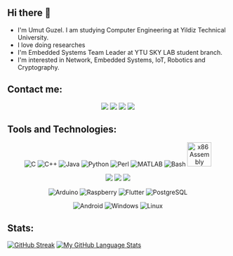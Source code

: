 ## Hi there 👋

* I'm Umut Guzel. I am studying Computer Engineering at Yildiz Technical University. 
* I love doing researches
* I'm Embedded Systems Team Leader at YTU SKY LAB student branch.
* I'm interested in Network, Embedded Systems, IoT, Robotics and Cryptography.

## Contact me:
<p align="center">
<a href="https://www.linkedin.com/in/umutgzl/">
<img src="https://img.shields.io/badge/linkedin-%230077B5.svg?&style=for-the-badge&logo=linkedin&logoColor=white"></a>
<a href="mailto:umutguzel.ug@gmail.com">
<img src="https://img.shields.io/badge/Gmail-%234E34A7.svg?&style=for-the-badge&logo=google&logoColor=white"></a>
<a href="https://www.instagram.com/umutgzl.ug/">
<img src="https://img.shields.io/badge/Instagram-E4405F?style=for-the-badge&logo=instagram&logoColor=white"></a>
<a href="https://twitter.com/UmutGzel_ug">
<img src="https://img.shields.io/badge/Twitter-1DA1F2?style=for-the-badge&logo=twitter&logoColor=white"></a>
</p>

## Tools and Technologies:

<p align="center">
<img src="https://img.icons8.com/color/48/000000/c-programming.png" title="C" />
<img src="https://img.icons8.com/color/48/000000/c-plus-plus-logo.png" title="C++" />
<img src="https://img.icons8.com/color/48/000000/java-coffee-cup-logo--v1.png" title="Java" />
<img src="https://img.icons8.com/color/48/000000/python--v1.png" title="Python"/>
<img src="https://img.icons8.com/color/48/000000/perl.png" title="Perl" />
<img src="https://img.icons8.com/fluency/48/000000/matlab.png" title="MATLAB"/>
<img src="https://img.icons8.com/color/48/000000/bash.png" title="Bash"/>
<img src="https://user-images.githubusercontent.com/5421823/62779159-4cf76880-baaa-11e9-8318-e20a1aaa913a.png" size=55 width=55 title="x86 Assembly"/>
</p>

<p align="center">
<img src="https://img.icons8.com/color/48/000000/html-5--v1.png"/>
<img src="https://img.icons8.com/color/48/000000/css3.png"/>
<img src="https://img.icons8.com/color/48/000000/javascript--v1.png"/>
</p>

<p align="center">
<img src="https://img.icons8.com/color/48/000000/arduino.png" title="Arduino"/>
<img src="https://img.icons8.com/color/48/000000/raspberry-pi.png" title="Raspberry"/>
<img src="https://img.icons8.com/color/48/000000/flutter.png" title="Flutter"/>
<img src="https://img.icons8.com/color/48/000000/postgreesql.png" title="PostgreSQL"/>
</p>

<p align="center">
<img src="https://img.icons8.com/color/48/000000/android-os.png" title="Android"/>
<img src="https://img.icons8.com/color/48/000000/windows-10.png" title="Windows"/>
<img src="https://img.icons8.com/color/48/000000/linux--v1.png" title="Linux"/>
</p>

## Stats:
[![GitHub Streak](http://github-readme-streak-stats.herokuapp.com?user=UmutGzl&theme=dark&background=000000)](https://git.io/streak-stats)
[![My GitHub Language Stats](https://github-readme-stats.vercel.app/api/top-langs/?username=UmutGzl&langs_count=8&layout=compact&theme=vision-friendly-dark)]()

